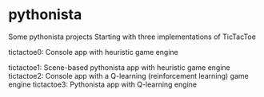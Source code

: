 # pythonista
Some pythonista projects
Starting with three implementations of TicTacToe
<p>tictactoe0: Console app with heuristic game engine</p>
tictactoe1: Scene-based pythonista app with heuristic game engine
tictactoe2: Console app with a Q-learning (reinforcement learning) game engine
tictactoe3: Pythonista app with Q-learning engine
